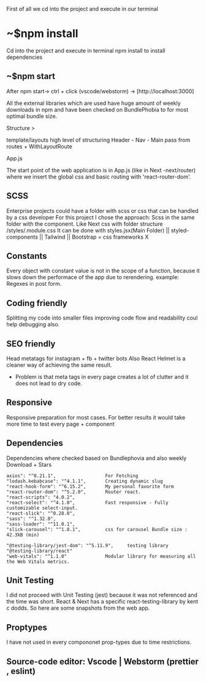 First of all we cd into the project and execute in our terminal

# ~$npm install

Cd into the project and execute in terminal npm install to install dependencies

## ~$npm start

After npm start-> ctrl + click (vscode/webstorm) -> [http://localhost:3000]

All the external libraries which are used have huge amount of weekly downloads in npm
and have been checked on BundlePhobia to for most optimal bundle size.

Structure >

template/layouts high level of structuring Header - Nav - Main
pass from routes + WithLayoutRoute

App.js

The start point of the web application is in App.js (like in Next -next/router) where we insert the global css
and basic routing with 'react-router-dom'.

## SCSS

Enterprise projects could have a folder with scss or css that can be handled by a css developer
For this project I chose the approach:
Scss in the same folder with the component.
Like Next css with folder structure /styles/<name>.module.css
It can be done with styles.jsx(Main Folder) || styled-components || Tailwind || Bootstrap = css frameworks X

## Constants

Every object with constant value is not in the scope of a function, because it slows down the performace of the app due to rerendering.
example: Regexes in post form.

## Coding friendly

Splitting my code into smaller files improving code flow and readability coul help debugging also.

## SEO friendly

Head metatags for instagram + fb + twitter bots
Also React Helmet is a cleaner way of achieving the same result.

- Problem is that meta tags in every page creates a lot of clutter and it does not lead to dry code.

## Responsive

Responsive preparation for most cases. For better results it would take more time to test every page + component

## Dependencies

Dependencies where checked based on Bundlephovia and also weekly Download + Stars

    axios": "^0.21.1",                  For Fetching
    "lodash.kebabcase": "^4.1.1",       Creating dynamic slug
    "react-hook-form": "^6.15.2",       My personal favorite form
    "react-router-dom": "^5.2.0",       Router react.
    "react-scripts": "4.0.2",
    "react-select": "^4.1.0",           Fast responsive - Fully customizable select-input.
    "react-slick": "^0.28.0",
    "sass": "^1.32.8",
    "sass-loader": "^11.0.1",
    "slick-carousel": "^1.8.1",         css for carousel Bundle size : 42.3kB (min)

    "@testing-library/jest-dom": "^5.11.9",     testing library
    "@testing-library/react"
    "web-vitals": "^1.1.0"              Modular library for measuring all the Web Vitals metrics.

## Unit Testing

I did not proceed with Unit Testing (jest) because it was not referenced and the time was short. React & Next has a specific react-testing-library by kent c dodds. So here are some snapshots from the web app.

## Proptypes

I have not used in every compononet prop-types due to time restrictions.

## Source-code editor: Vscode | Webstorm (prettier , eslint)

